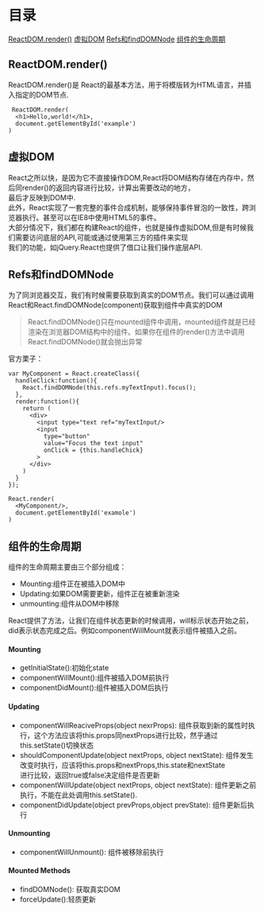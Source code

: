 # 目录

[ReactDOM.render()](#ReactDOM.render())
[虚拟DOM](#虚拟DOM)
[Refs和findDOMNode](#Refs和findDOMNode)
[组件的生命周期](#组件的生命周期)

## ReactDOM.render()

ReactDOM.render()是 React的最基本方法，用于将模版转为HTML语言，并插入指定的DOM节点.  

```
 ReactDOM.render(
  <h1>Hello,world!</h1>,
  document.getElementById('example')
)
```

## 虚拟DOM

React之所以快，是因为它不直接操作DOM,React将DOM结构存储在内存中，然后同render()的返回内容进行比较，计算出需要改动的地方，  
最后才反映到DOM中.  
此外，React实现了一套完整的事件合成机制，能够保持事件冒泡的一致性，跨浏览器执行。甚至可以在IE8中使用HTML5的事件。  
大部分情况下，我们都在构建React的组件，也就是操作虚拟DOM,但是有时候我们需要访问底层的API,可能或通过使用第三方的插件来实现  
我们的功能，如jQuery.React也提供了借口让我们操作底层API.  


## Refs和findDOMNode

为了同浏览器交互，我们有时候需要获取到真实的DOM节点。我们可以通过调用React和React.findDOMNode(component)获取到组件中真实的DOM  

> React.findDOMNode()只在mounted组件中调用，mounted组件就是已经渲染在浏览器DOM结构中的组件。如果你在组件的render()方法中调用  
> React.findDOMNode()就会抛出异常  


官方栗子：  

```
var MyComponent = React.createClass({
  handleClick:function(){
    React.findDOMNode(this.refs.myTextInput).focus();
  },
  render:function(){
    return (
      <div>
        <input type="text ref="myTextInput/>
        <input 
          type="button"
          value="Focus the text input"
          onClick = {this.handleChick}
        >
      </div>
    )
  }
});

React.render(
  <MyComponent/>,
  document.getElementById('examole')
)
```

## 组件的生命周期

组件的生命周期主要由三个部分组成：  

- Mounting:组件正在被插入DOM中  
- Updating:如果DOM需要更新，组件正在被重新渲染  
- unmounting:组件从DOM中移除  

React提供了方法，让我们在组件状态更新的时候调用，will标示状态开始之前，did表示状态完成之后。例如componentWillMount就表示组件被插入之前。  

#### Mounting

- getInitialState():初始化state  
- componentWillMount():组件被插入DOM前执行  
- componentDidMount():组件被插入DOM后执行  

#### Updating

- componentWillReaciveProps(object nexrProps): 组件获取到新的属性时执行，这个方法应该将this.props同nextProps进行比较，然乎通过  
  this.setState()切换状态  
- shouldComponentUpdate(object nextProps, object nextState): 组件发生改变时执行，应该将this.props和nextProps,this.state和nextState  
  进行比较，返回true或false决定组件是否更新  
- componentWillUpdate(object nextProps, object nextState): 组件更新之前执行，不能在此处调用this.setState().  
- componentDidUpdate(object prevProps,object prevState): 组件更新后执行


#### Unmounting

- componentWillUnmount(): 组件被移除前执行  


#### Mounted Methods

- findDOMNode(): 获取真实DOM  
- forceUpdate():轻质更新  
